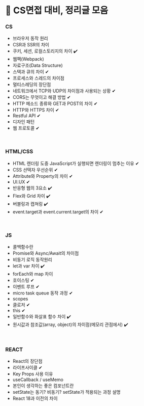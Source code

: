 # 🥜 CS면접 대비, 정리글 모음

### CS

- 브라우저 동작 원리
- CSR과 SSR의 차이
- 쿠키, 세션, 로컬스토리지의 차이 ✔️
- 웹팩(Webpack)
- 자료구조(Data Structure)
- 스택과 큐의 차이 ✔
- 프로세스와 스레드의 차이점
- 멀티스레딩의 장단점
- 네트워크에서 TCP와 UDP의 차이점과 사용되는 상황 ✔
- CORS는 무엇이고 해결 방법 ✔
- HTTP 메소드 종류와 GET과 POST의 차이 ✔
- HTTP와 HTTPS 차이 ✔
- Restful API ✔
- 디자인 패턴
- 웹 프로토콜 ✔

<br />

### HTML/CSS

- HTML 렌더링 도중 JavaScript가 실행되면 렌더링이 멈추는 이유 ✔
- CSS 선택자 우선순위 ✔
- Attribute와 Property의 차이 ✔
- UI.UX ✔
- 반응형 웹의 3요소 ✔️
- Flex와 Grid 차이 ✔️
- 버블링과 캡쳐링 ✔️
- event.target과 event.current.target의 차이 ✔

<br />

### JS

- 콜백함수란
- Promise와 Async/Await의 차이점
- 비동기 로직 동작원리
- let과 var 차이 ✔️
- forEach와 map 차이
- 호이스팅 ✔
- 이벤트 루프 ✔
- micro task queue 동작 과정 ✔
- scopes
- 클로저 ✔
- this ✔
- 일반함수와 화살표 함수 차이 ✔️
- 원시값과 참조값(array, object)의 차이점(메모리 관점에서) ✔️

<br />

### REACT

- React의 장단점
- 라이프사이클 ✔
- Key Props 사용 이유
- useCallback / useMemo
- 본인이 생각하는 좋은 컴포넌트란
- setState는 동기? 비동기? setState가 적용되는 과정 설명
- React 18과 이전의 차이

<br />
